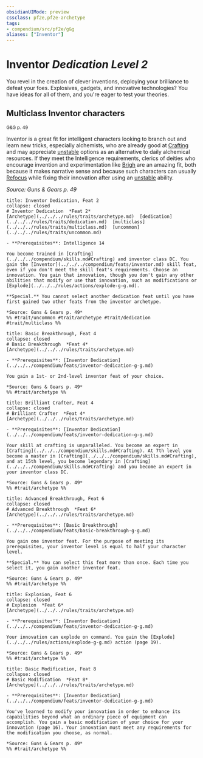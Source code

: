 ```yaml
---
obsidianUIMode: preview
cssclass: pf2e,pf2e-archetype
tags:
- compendium/src/pf2e/g&g
aliases: ["Inventor"]
---
```

# Inventor *Dedication Level 2*  

You revel in the creation of clever inventions, deploying your brilliance to defeat your foes. Explosives, gadgets, and innovative technologies? You have ideas for all of them, and you're eager to test your theories.

## Multiclass Inventor characters
<sup>G&G p. 49</sup>

Inventor is a great fit for intelligent characters looking to branch out and learn new tricks, especially alchemists, who are already good at [Crafting](../../skills.md#Crafting) and may appreciate [unstable](../../../rules/traits/unstable-g-g.md) options as an alternative to daily alchemical resources. If they meet the Intelligence requirements, clerics of deities who encourage invention and experimentation like [Brigh](../../setting/deities/brigh-logm.md) are an amazing fit, both because it makes narrative sense and because such characters can usually [Refocus](../../../rules/actions/refocus.md) while fixing their innovation after using an [unstable](../../../rules/traits/unstable-g-g.md) ability.

*Source: Guns & Gears p. 49*

```ad-embed-feat
title: Inventor Dedication, Feat 2
collapse: closed
# Inventor Dedication  *Feat 2*  
[Archetype](../../../rules/traits/archetype.md)  [dedication](../../../rules/traits/dedication.md)  [multiclass](../../../rules/traits/multiclass.md)  [uncommon](../../../rules/traits/uncommon.md)  

- **Prerequisites**: Intelligence 14

You become trained in [Crafting](../../../compendium/skills.md#Crafting) and inventor class DC. You gain the [Inventor](../../../compendium/feats/inventor.md) skill feat, even if you don't meet the skill feat's requirements. Choose an innovation. You gain that innovation, though you don't gain any other abilities that modify or use that innovation, such as modifications or [Explode](../../../rules/actions/explode-g-g.md).

**Special.** You cannot select another dedication feat until you have first gained two other feats from the inventor archetype.

*Source: Guns & Gears p. 49*  
%% #trait/uncommon #trait/archetype #trait/dedication #trait/multiclass %%
```  

```ad-embed-feat
title: Basic Breakthrough, Feat 4
collapse: closed
# Basic Breakthrough  *Feat 4*  
[Archetype](../../../rules/traits/archetype.md)  

- **Prerequisites**: [Inventor Dedication](../../../compendium/feats/inventor-dedication-g-g.md)

You gain a 1st- or 2nd-level inventor feat of your choice.

*Source: Guns & Gears p. 49*  
%% #trait/archetype %%
```  

```ad-embed-feat
title: Brilliant Crafter, Feat 4
collapse: closed
# Brilliant Crafter  *Feat 4*  
[Archetype](../../../rules/traits/archetype.md)  

- **Prerequisites**: [Inventor Dedication](../../../compendium/feats/inventor-dedication-g-g.md)

Your skill at crafting is unparalleled. You become an expert in [Crafting](../../../compendium/skills.md#Crafting). At 7th level you become a master in [Crafting](../../../compendium/skills.md#Crafting), and at 15th level, you become legendary in [Crafting](../../../compendium/skills.md#Crafting) and you become an expert in your inventor class DC.

*Source: Guns & Gears p. 49*  
%% #trait/archetype %%
```  

```ad-embed-feat
title: Advanced Breakthrough, Feat 6
collapse: closed
# Advanced Breakthrough  *Feat 6*  
[Archetype](../../../rules/traits/archetype.md)  

- **Prerequisites**: [Basic Breakthrough](../../../compendium/feats/basic-breakthrough-g-g.md)

You gain one inventor feat. For the purpose of meeting its prerequisites, your inventor level is equal to half your character level.

**Special.** You can select this feat more than once. Each time you select it, you gain another inventor feat.

*Source: Guns & Gears p. 49*  
%% #trait/archetype %%
```  

```ad-embed-feat
title: Explosion, Feat 6
collapse: closed
# Explosion  *Feat 6*  
[Archetype](../../../rules/traits/archetype.md)  

- **Prerequisites**: [Inventor Dedication](../../../compendium/feats/inventor-dedication-g-g.md)

Your innovation can explode on command. You gain the [Explode](../../../rules/actions/explode-g-g.md) action (page 19).

*Source: Guns & Gears p. 49*  
%% #trait/archetype %%
```  

```ad-embed-feat
title: Basic Modification, Feat 8
collapse: closed
# Basic Modification  *Feat 8*  
[Archetype](../../../rules/traits/archetype.md)  

- **Prerequisites**: [Inventor Dedication](../../../compendium/feats/inventor-dedication-g-g.md)

You've learned to modify your innovation in order to enhance its capabilities beyond what an ordinary piece of equipment can accomplish. You gain a basic modification of your choice for your innovation (page 16). Your innovation must meet any requirements for the modification you choose, as normal.

*Source: Guns & Gears p. 49*  
%% #trait/archetype %%
```
